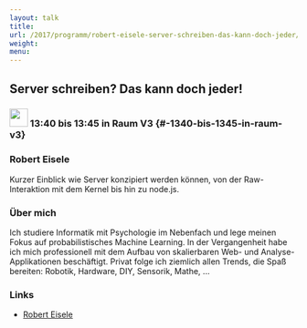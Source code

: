 ```yaml
---
layout: talk
title:
url: /2017/programm/robert-eisele-server-schreiben-das-kann-doch-jeder/
weight:
menu:
---
```

## Server schreiben? Das kann doch jeder!

### <img height = "32" src="../../../images/lightning.svg"> 13:40 bis 13:45 in Raum V3 {#-1340-bis-1345-in-raum-v3}

### Robert Eisele

Kurzer Einblick wie Server konzipiert werden können, von der Raw-Interaktion mit dem Kernel bis hin zu node.js.

### Über mich

Ich studiere Informatik mit Psychologie im Nebenfach und lege meinen Fokus auf probabilistisches Machine Learning. In der Vergangenheit habe ich mich professionell mit dem Aufbau von skalierbaren Web- und Analyse-Applikationen beschäftigt. Privat folge ich ziemlich allen Trends, die Spaß bereiten: Robotik, Hardware, DIY, Sensorik, Mathe, ...

### Links

- <a href="http://www.xarg.org" target="_blank">Robert Eisele</a>
